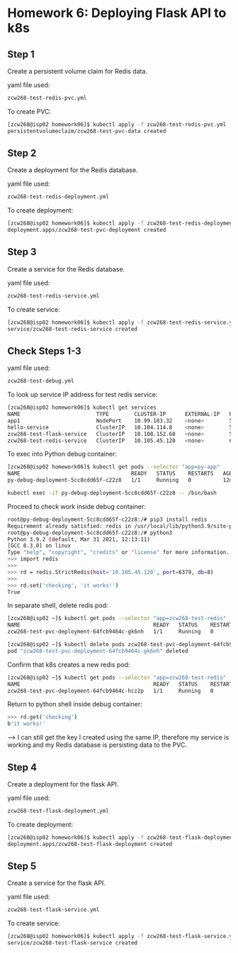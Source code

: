 
# Homework 6: Deploying Flask API to k8s

## Step 1

Create a persistent volume claim for Redis data.

yaml file used:

```bash
zcw268-test-redis-pvc.yml
```

To create PVC:

```bash
[zcw268@isp02 homework06]$ kubectl apply -f zcw268-test-redis-pvc.yml
persistentvolumeclaim/zcw268-test-pvc-data created
```


## Step 2

Create a deployment for the Redis database.

yaml file used:

```bash
zcw268-test-redis-deployment.yml
```

To create deployment:

```bash
[zcw268@isp02 homework06]$ kubectl apply -f zcw268-test-redis-deployment.yml
deployment.apps/zcw268-test-pvc-deployment created
```


## Step 3

Create a service for the Redis database.

yaml file used:

```bash
zcw268-test-redis-service.yml
```

To create service:

```bash
[zcw268@isp02 homework06]$ kubectl apply -f zcw268-test-redis-service.yml
service/zcw268-test-redis-service created
```


## Check Steps 1-3

yaml file used:

```bash
zcw268-test-debug.yml
```

To look up service IP address for test redis service:

```bash
[zcw268@isp02 homework06]$ kubectl get services
NAME                        TYPE        CLUSTER-IP      EXTERNAL-IP   PORT(S)          AGE
app1                        NodePort    10.99.183.32    <none>        5000:31834/TCP   6d5h
hello-service               ClusterIP   10.104.114.8    <none>        5000/TCP         12d
zcw268-test-flask-service   ClusterIP   10.108.152.68   <none>        5000/TCP         18h
zcw268-test-redis-service   ClusterIP   10.105.45.120   <none>        6379/TCP         18h
```

To exec into Python debug container:

```bash
[zcw268@isp02 homework06]$ kubectl get pods --selector "app=py-app"
NAME                                   READY   STATUS    RESTARTS   AGE
py-debug-deployment-5cc8cdd65f-c22z8   1/1     Running   0          12d
```
```bash
kubectl exec -it py-debug-deployment-5cc8cdd65f-c22z8 -- /bin/bash
```

Proceed to check work inside debug container:

```bash
root@py-debug-deployment-5cc8cdd65f-c22z8:/# pip3 install redis
Requirement already satisfied: redis in /usr/local/lib/python3.9/site-packages (3.5.3)
root@py-debug-deployment-5cc8cdd65f-c22z8:/# python3
Python 3.9.2 (default, Mar 31 2021, 12:13:11)
[GCC 8.3.0] on linux
Type "help", "copyright", "credits" or "license" for more information.
>>> import redis
>>>
>>> rd = redis.StrictRedis(host='10.105.45.120', port=6379, db=8)
>>>
>>> rd.set('checking', 'it works!')
True
```

In separate shell, delete redis pod:
```bash
[zcw268@isp02 ~]$ kubectl get pods --selector "app=zcw268-test-redis"
NAME                                          READY   STATUS    RESTARTS   AGE
zcw268-test-pvc-deployment-64fcb9464c-gk6nh   1/1     Running   0          18h
```
```bash
[zcw268@isp02 ~]$ kubectl delete pods zcw268-test-pvc-deployment-64fcb9464c-gk6nh
pod "zcw268-test-pvc-deployment-64fcb9464c-gk6nh" deleted
```

Confirm that k8s creates a new redis pod:
```bash
[zcw268@isp02 ~]$ kubectl get pods --selector "app=zcw268-test-redis"
NAME                                          READY   STATUS    RESTARTS   AGE
zcw268-test-pvc-deployment-64fcb9464c-hcz2p   1/1     Running   0          103s
```

Return to python shell inside debug container:

```bash
>>> rd.get('checking')
b'it works!'
```

--> I can still get the key I created using the same IP, therefore my service is working and my Redis database is persisting data to the PVC.


## Step 4

Create a deployment for the flask API.

yaml file used:

```bash
zcw268-test-flask-deployment.yml
```

To create deployment:

```bash
[zcw268@isp02 homework06]$ kubectl apply -f zcw268-test-flask-deployment.yml
deployment.apps/zcw268-test-flask-deployment created
```


## Step 5

Create a service for the flask API.

yaml file used:

```bash
zcw268-test-flask-service.yml
```

To create service:

```bash
[zcw268@isp02 homework06]$ kubectl apply -f zcw268-test-flask-service.yml
service/zcw268-test-flask-service created
```

